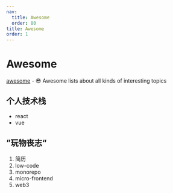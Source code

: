 ```yaml
---
nav:
  title: Awesome
  order: 80
title: Awesome
order: 1
---
```


# Awesome

 [awesome](https://github.com/sindresorhus/awesome) - 😎 Awesome lists about all kinds of interesting topics

## 个人技术栈

- react
- vue

## ”玩物丧志“

1. 简历
2. low-code
3. monorepo
4. micro-frontend
4. web3